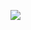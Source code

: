 ![](https://fiverr-res.cloudinary.com/images/t_main1,q_auto,f_auto,q_auto,f_auto/gigs/331957398/original/ca32c08a00ca7fc21657a4c5ad8781cf52272544/build-ai-agents-or-apps-with-langchain-and-vectordbs.jpg)
